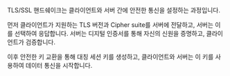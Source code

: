 TLS/SSL 핸드쉐이크는 클라이언트와 서버 간에 안전한 통신을 설정하는 과정입니다.

먼저 클라이언트가 지원하는 TLS 버전과 Cipher suite를 서버에 전달하고, 서버는 이를 선택하여 응답합니다. 서버는 디지털 인증서를 통해 자신의 신원을 증명하고, 클라이언트가 검증합니다.

이후 안전한 키 교환을 통해 대칭 세션 키를 생성하고, 클라이언트와 서버는 이 키를 사용하여 데이터 통신을 시작합니다.

